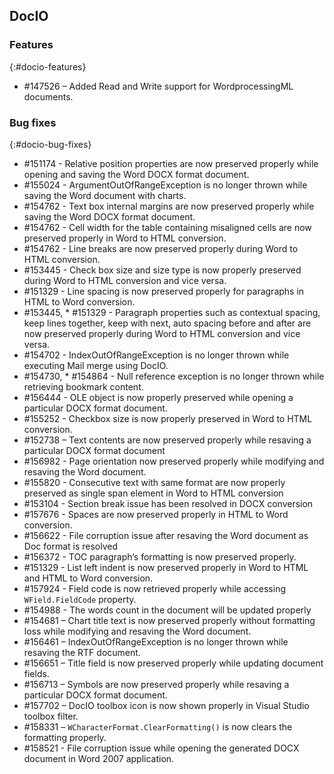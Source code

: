 ## DocIO

### Features
{:#docio-features}

* \#147526 – Added Read and Write support for WordprocessingML documents.

### Bug fixes
{:#docio-bug-fixes} 

* \#151174 - Relative position properties are now preserved properly while opening and saving the Word DOCX format document.
* \#155024 - ArgumentOutOfRangeException is no longer thrown while saving the Word document with charts.
* \#154762 - Text box internal margins are now preserved properly while saving the Word DOCX format document.
* \#154762 - Cell width for the table containing misaligned cells are now preserved properly in Word to HTML conversion.
* \#154762 - Line breaks are now preserved properly during Word to HTML conversion.
* \#153445 - Check box size and size type is now properly preserved during Word to HTML conversion and vice versa.
* \#151329 - Line spacing is now preserved properly for paragraphs in HTML to Word conversion.
* \#153445, * \#151329 - Paragraph properties such as contextual spacing, keep lines together, keep with next, auto spacing before and after are now preserved properly during Word to HTML conversion and vice versa.
* \#154702 - IndexOutOfRangeException is no longer thrown while executing Mail merge using DocIO.
* \#154730, * \#154864 - Null reference exception is no longer thrown while retrieving bookmark content.
* \#156444 - OLE object is now properly preserved while opening a particular DOCX format document.
* \#155252 - Checkbox size is now properly preserved in Word to HTML conversion.
* \#152738 – Text contents are now preserved properly while resaving a particular DOCX format document
* \#156982 - Page orientation now preserved properly while modifying and resaving the Word document.
* \#155820 - Consecutive text with same format are now properly preserved as single span element in Word to HTML conversion
* \#153104 - Section break issue has been resolved in DOCX conversion
* \#157676 - Spaces are now preserved properly in HTML to Word conversion.
* \#156622 - File corruption issue after resaving the Word document as Doc format is resolved
* \#156372 - TOC paragraph’s formatting is now preserved properly.
* \#151329 - List left indent is now preserved properly in Word to HTML and HTML to Word conversion.
* \#157924 - Field code is now retrieved properly while accessing `WField.FieldCode` property.
* \#154988 - The words count in the document will be updated properly
* \#154681 – Chart title text is now preserved properly without formatting loss while modifying and resaving the Word document.
* \#156461 – IndexOutOfRangeException is no longer thrown while resaving the RTF document.
* \#156651 – Title field is now preserved properly while updating document fields.
* \#156713 – Symbols are now preserved properly while resaving a particular DOCX format document.
* \#157702 – DocIO toolbox icon is now shown properly in Visual Studio toolbox filter.
* \#158331 – `WCharacterFormat.ClearFormatting()` is now clears the formatting properly.
* \#158521 - File corruption issue while opening the generated DOCX document in Word 2007 application.
